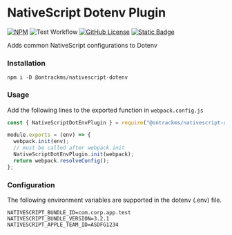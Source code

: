 # NativeScript Dotenv Plugin
[![NPM](https://img.shields.io/npm/v/%40ontrackms%2Fnativescript-dotenv)][0]
![Test Workflow](https://github.com/ontrackms/nativescript-dotenv/actions/workflows/test.yml/badge.svg)
[![GitHub License](https://img.shields.io/github/license/ontrackms/nativescript-dotenv)][1]
[![Static Badge](https://img.shields.io/badge/Ontrack-The_Smarter_Works_Management_Solution-B1BF21)][2]

Adds common NativeScript configurations to Dotenv

### Installation

`npm i -D @ontrackms/nativescript-dotenv`

### Usage
Add the following lines to the exported function in `webpack.config.js`

```javascript
const { NativeScriptDotEnvPlugin } = require("@ontrackms/nativescript-dotenv");

module.exports = (env) => {
  webpack.init(env);
  // must be called after webpack.init
  NativeScriptDotEnvPlugin.init(webpack);
  return webpack.resolveConfig();
};
```

### Configuration
The following environment variables are supported in the dotenv (.env) file.

[0]: https://www.npmjs.com/package/@ontrackms/nativescript-dotenv
[1]: https://github.com/ontrackms/nativescript-dotenv?tab=MIT-1-ov-file
[2]: https://ontrackms.com

```.env
NATIVESCRIPT_BUNDLE_ID=com.corp.app.test
NATIVESCRIPT_BUNDLE_VERSION=3.2.1
NATIVESCRIPT_APPLE_TEAM_ID=ASDFG1234
```
